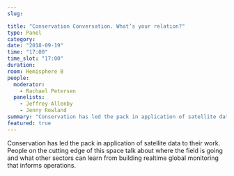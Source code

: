 ```yaml
---
slug:

title: "Conservation Conversation. What’s your relation?"
type: Panel
category:
date: "2018-09-19"
time: "17:00"
time_slot: "17:00"
duration:
room: Hemisphere B
people:
  moderator:
    - Rachael Petersen
  panelists:
    - Jeffrey Allenby
    - Jenny Rowland
summary: "Conservation has led the pack in application of satellite data to their work. People on the cutting edge of this space talk about where the field is going and what other sectors can learn from building realtime global monitoring that informs operations."
featured: true
---
```

Conservation has led the pack in application of satellite data to their work. People on the cutting edge of this space talk about where the field is going and what other sectors can learn from building realtime global monitoring that informs operations.
